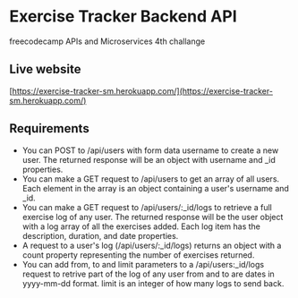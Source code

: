 # Exercise Tracker Backend API

freecodecamp APIs and Microservices 4th challange

## Live website

[https://exercise-tracker-sm.herokuapp.com/](https://exercise-tracker-sm.herokuapp.com/)

## Requirements

- You can POST to /api/users with form data username to create a new user. The returned response will be an object with username and _id properties.
- You can make a GET request to /api/users to get an array of all users. Each element in the array is an object containing a user's username and _id.
- You can make a GET request to /api/users/:_id/logs to retrieve a full exercise log of any user. The returned response will be the user object with a log array of all the exercises added. Each log item has the description, duration, and date properties.
- A request to a user's log (/api/users/:_id/logs) returns an object with a count property representing the number of exercises returned.
- You can add from, to and limit parameters to a /api/users:_id/logs request to retrive part of the log of any user from and to are dates in yyyy-mm-dd format. limit is an integer of how many logs to send back.
